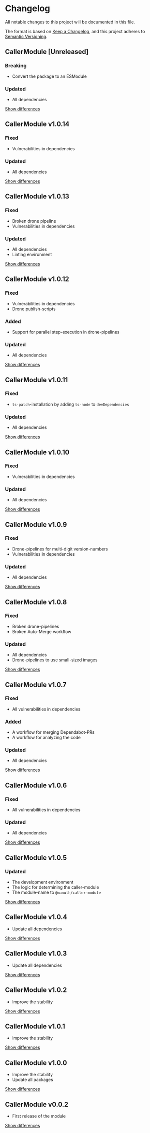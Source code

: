 # Changelog
All notable changes to this project will be documented in this file.

The format is based on [Keep a Changelog](https://keepachangelog.com/en/1.0.0/),
and this project adheres to [Semantic Versioning](https://semver.org/spec/v2.0.0.html).

## CallerModule [Unreleased]
### Breaking
  - Convert the package to an ESModule

### Updated
  - All dependencies

[Show differences](https://github.com/manuth/CallerModule/compare/v1.0.14...dev)

## CallerModule v1.0.14
### Fixed
  - Vulnerabilities in dependencies

### Updated
  - All dependencies

[Show differences](https://github.com/manuth/CallerModule/compare/v1.0.13...v1.0.14)

## CallerModule v1.0.13
### Fixed
  - Broken drone pipeline
  - Vulnerabilities in dependencies

### Updated
  - All dependencies
  - Linting environment

[Show differences](https://github.com/manuth/CallerModule/compare/v1.0.12...v1.0.13)

## CallerModule v1.0.12
### Fixed
  - Vulnerabilities in dependencies
  - Drone publish-scripts

### Added
  - Support for parallel step-execution in drone-pipelines

### Updated
  - All dependencies

[Show differences](https://github.com/manuth/CallerModule/compare/v1.0.11...v1.0.12)

## CallerModule v1.0.11
### Fixed
  - `ts-patch`-installation by adding `ts-node` to `devDependencies`

### Updated
  - All dependencies

[Show differences](https://github.com/manuth/CallerModule/compare/v1.0.10...v1.0.11)

## CallerModule v1.0.10
### Fixed
  - Vulnerabilities in dependencies

### Updated
  - All dependencies

[Show differences](https://github.com/manuth/CallerModule/compare/v1.0.9...v1.0.10)

## CallerModule v1.0.9
### Fixed
  - Drone-pipelines for multi-digit version-numbers
  - Vulnerabilities in dependencies

### Updated
  - All dependencies

[Show differences](https://github.com/manuth/CallerModule/compare/v1.0.8...v1.0.9)

## CallerModule v1.0.8
### Fixed
  - Broken drone-pipelines
  - Broken Auto-Merge workflow

### Updated
  - All dependencies
  - Drone-pipelines to use small-sized images

[Show differences](https://github.com/manuth/CallerModule/compare/v1.0.7...v1.0.8)

## CallerModule v1.0.7
### Fixed
  - All vulnerabilities in dependencies

### Added
  - A workflow for merging Dependabot-PRs
  - A workflow for analyzing the code

### Updated
  - All dependencies

[Show differences](https://github.com/manuth/CallerModule/compare/v1.0.6...v1.0.7)

## CallerModule v1.0.6
### Fixed
  - All vulnerabilities in dependencies

### Updated
  - All dependencies

[Show differences](https://github.com/manuth/CallerModule/compare/v1.0.5...v1.0.6)

## CallerModule v1.0.5
### Updated
  - The development environment
  - The logic for determining the caller-module
  - The module-name to `@manuth/caller-module`

[Show differences](https://github.com/manuth/CallerModule/compare/v1.0.4...v1.0.5)


## CallerModule v1.0.4
  - Update all dependencies

[Show differences](https://github.com/manuth/CallerModule/compare/v1.0.3...v1.0.4)

## CallerModule v1.0.3
  - Update all dependencies

[Show differences](https://github.com/manuth/CallerModule/compare/v1.0.2...v1.0.3)

## CallerModule v1.0.2
  - Improve the stability

[Show differences](https://github.com/manuth/CallerModule/compare/v1.0.1...v1.0.2)

## CallerModule v1.0.1
  - Improve the stability

[Show differences](https://github.com/manuth/CallerModule/compare/v1.0.0...v1.0.1)

## CallerModule v1.0.0
  - Improve the stability
  - Update all packages

[Show differences](https://github.com/manuth/CallerModule/compare/v0.0.2...v1.0.0)

## CallerModule v0.0.2
  - First release of the module

[Show differences](https://github.com/manuth/CallerModule/compare/ea4b1645e86833c8d4fc8128322cc0d22e1f4897...v0.0.2)
